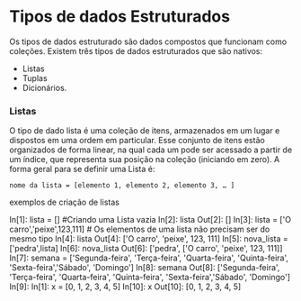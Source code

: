 # Tipos de dados Estruturados

Os tipos de dados estruturado são dados compostos que funcionam como coleções. Existem três tipos de dados estruturados que são nativos: 
+ Listas
+ Tuplas 
+ Dicionários.  

### Listas
O tipo de dado lista é uma coleção de itens, armazenados em um lugar e dispostos em uma ordem em particular. Esse conjunto de itens estão organizados de forma linear, na qual cada um pode ser acessado a partir de um índice, que representa sua posição na coleção (iniciando em zero).
A forma geral para se definir uma Lista é:
```
nome da lista = [elemento 1, elemento 2, elemento 3, … ]
```
exemplos de criação de listas

In[1]: lista = []   #Criando uma Lista vazia
In[2]: lista
Out[2]: []
In[3]: lista = ['O carro','peixe',123,111] # Os elementos de uma lista não precisam ser do mesmo tipo
In[4]: lista
Out[4]: ['O carro', 'peixe', 123, 111]
In[5]: nova_lista = ['pedra',lista]
In[6]: nova_lista
Out[6]: ['pedra', ['O carro', 'peixe', 123, 111]]
In[7]: semana = ['Segunda-feira', 'Terça-feira', 'Quarta-feira', 'Quinta-feira', 'Sexta-feira','Sábado', 'Domingo'] 
In[8]: semana
Out[8]: ['Segunda-feira', 'Terça-feira', 'Quarta-feira', 'Quinta-feira', 'Sexta-feira','Sábado', 'Domingo'] 
In[9]: In[1]: x = [0, 1, 2, 3, 4, 5] 
In[10]: x
Out[10]: [0, 1, 2, 3, 4, 5]
